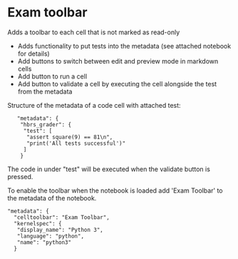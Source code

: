 # Exam toolbar

Adds a toolbar to each cell that is not marked as read-only

- Adds functionality to put tests into the metadata (see attached notebook for details)
- Add buttons to switch between edit and preview mode in markdown cells
- Add button to run a cell
- Add button to validate a cell by executing the cell alongside the test from the metadata

Structure of the metadata of a code cell with attached test:

```
   "metadata": {
    "hbrs_grader": {
     "test": [
      "assert square(9) == 81\n",
      "print('All tests successful')"
     ]
    }
```

The code in under "test" will be executed when the validate button is pressed.

To enable the toolbar when the notebook is loaded add 'Exam Toolbar' to the metadata of the notebook.

```
"metadata": {
  "celltoolbar": "Exam Toolbar",
  "kernelspec": {
   "display_name": "Python 3",
   "language": "python",
   "name": "python3"
  }
  ```
